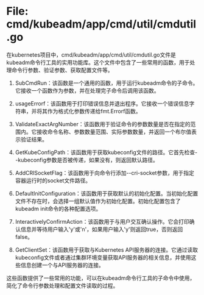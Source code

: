 # File: cmd/kubeadm/app/cmd/util/cmdutil.go

在kubernetes项目中，cmd/kubeadm/app/cmd/util/cmdutil.go文件是kubeadm命令行工具的实用功能库。这个文件中包含了一些常用的函数，用于处理命令行参数、验证参数、获取配置文件等。

1. SubCmdRun：该函数是一个通用的函数，用于运行kubeadm命令的子命令。它接收一个函数作为参数，并在处理完子命令后调用该函数。

2. usageErrorf：该函数用于打印错误信息并退出程序。它接收一个错误信息字符串，并将其作为格式化参数传递给fmt.Errorf函数。

3. ValidateExactArgNumber：该函数用于验证命令的参数数量是否在指定的范围内。它接收命令名称、参数数量范围、实际参数数量，并返回一个布尔值表示验证结果。

4. GetKubeConfigPath：该函数用于获取kubeconfig文件的路径。它首先检查--kubeconfig参数是否被传递，如果没有，则返回默认路径。

5. AddCRISocketFlag：该函数用于向命令行添加--cri-socket参数，用于指定容器运行时的socket文件路径。

6. DefaultInitConfiguration：该函数用于获取默认的初始化配置。当初始化配置文件不存在时，会选择一组默认值作为初始化配置。初始化配置包含了kubeadm init命令的各种配置选项。

7. InteractivelyConfirmAction：该函数用于与用户交互确认操作。它会打印确认信息并等待用户输入'y'或'n'，如果用户输入'y'则返回true，否则返回false。

8. GetClientSet：该函数用于获取与Kubernetes API服务器的连接。它通过读取kubeconfig文件或者通过集群环境变量获取API服务器的相关信息，并使用这些信息创建一个与API服务器的连接。

这些函数提供了一些常用的功能，可以在kubeadm命令行工具的子命令中使用，简化了命令行参数处理和配置文件读取的过程。

